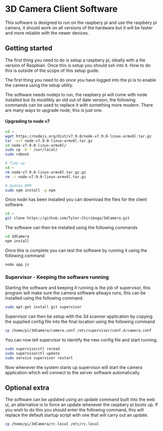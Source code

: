 # 3D Camera Client Software

This software is designed to run on the raspbery pi and use the raspbery pi camera, it should work on all versions of the hardware but it will be faster and more reliable with the newer devices.


## Getting started
The first thing you need to do is setup a raspbery pi, ideally with a lite version of Raspbian. Once this is setup you should ssh into it. How to do this is outside of the scope of this setup guide.

The first thing you need to do once you have logged into the pi is to enable the camera using the setup utility.

The software needs nodejs to run, the raspbery pi will come with node installed but its mostlikly an old out of date version, the following commands can be used to replace it with something more modern. There are many ways to upgrade node, this is just one.

#### Upgrading to node v7
```bash
cd ~
wget https://nodejs.org/dist/v7.9.0/node-v7.9.0-linux-armv6l.tar.gz
tar -xvf node-v7.9.0-linux-armv6l.tar.gz
cd node-v7.9.0-linux-armv6l/
sudo cp -R * /usr/local/
sudo reboot

# Tidy up
cd ~
rm node-v7.9.0-linux-armv6l.tar.gz.gz
rm -r node-v7.9.0-linux-armv6l.tar.gz

# Update NPM
sudo npm install -g npm
```

Once node has been installed you can download the files for the client software.

```bash
cd ~
git clone https://github.com/Tyler-Chiriboga/3dCamera.git
```

The software can then be installed using the following commands
```bash
cd 3dCamera
npm install
```

Once this is complete you can test the software by running it using the following command
```bash
node app.js
```

### Supervisor - Keeping the software running

Starting the software and keeping it running is the job of supervisor, this program will make sure the camera software allways runs, this can be installed using the following command.

```bash
sudo apt-get install git supervisor
```

Supervisor can then be setup with the 3d scanner application by copying the supplied config file into the final location using the following command
```bash
cp /home/pi/3dCamera/camera.conf /etc/supervisor/conf.d/camera.conf
```
You can now tell supervisor to identify the new config file and start running.

```bash
sudo supervisorctl reread
sudo supervisorctl update
sudo service supervisor restart
```
Now whenever the system starts up supervisor will start the camera application which will connect to the server software automatically.


## Optional extra

The software can be updated using an update command built into the web ui, an alternative is to force an update whenever the raspbery pi boots up. If you wish to do this you should enter the following command, this will replace the default startup script with one that will carry out an update.
```bash
cp /home/pi/3dCamera/rc.local /etc/rc.local
```
